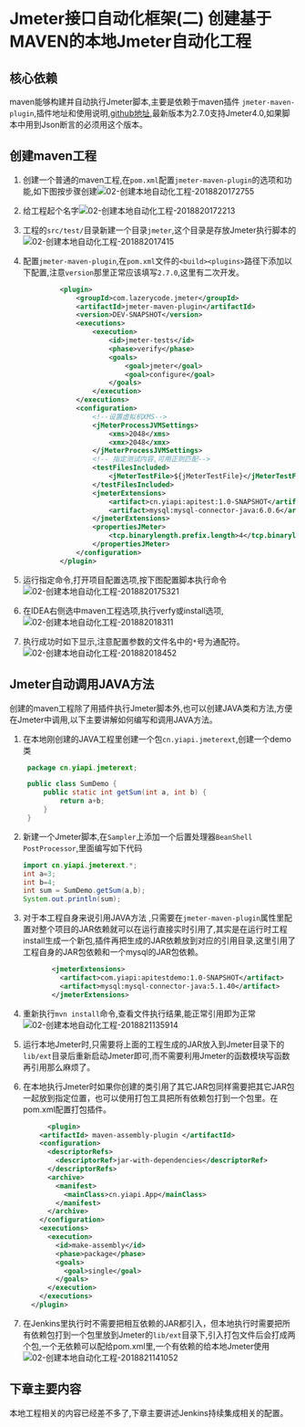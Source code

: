 # Jmeter接口自动化框架(二) 创建基于MAVEN的本地Jmeter自动化工程

## 核心依赖

maven能够构建并自动执行Jmeter脚本,主要是依赖于maven插件 `jmeter-maven-plugin`,插件地址和使用说明,[github地址](http://github.com/jmeter-maven-plugin/jmeter-maven-plugin/wiki),最新版本为2.7.0支持Jmeter4.0,如果脚本中用到Json断言的必须用这个版本。

## 创建maven工程

1. 创建一个普通的maven工程,在`pom.xml`配置`jmeter-maven-plugin`的选项和功能,如下图按步骤创建![02-创建本地自动化工程-2018820172755](http://owo8mviga.bkt.clouddn.com/02-创建本地自动化工程-2018820172755.png)

2. 给工程起个名字![02-创建本地自动化工程-2018820172213](http://owo8mviga.bkt.clouddn.com/02-创建本地自动化工程-2018820172213.png)

3. 工程的`src/test/`目录新建一个目录`jmeter`,这个目录是存放Jmeter执行脚本的![02-创建本地自动化工程-201882017415](http://owo8mviga.bkt.clouddn.com/02-创建本地自动化工程-201882017415.png)

4. 配置`jmeter-maven-plugin`,在`pom.xml`文件的`<build><plugins>`路径下添加以下配置,注意`version`那里正常应该填写`2.7.0`,这里有二次开发。

   ```xml
            <plugin>
                <groupId>com.lazerycode.jmeter</groupId>
                <artifactId>jmeter-maven-plugin</artifactId>
                <version>DEV-SNAPSHOT</version>
                <executions>
                    <execution>
                        <id>jmeter-tests</id>
                        <phase>verify</phase>
                        <goals>
                            <goal>jmeter</goal>
                            <goal>configure</goal>
                        </goals>
                    </execution>
                </executions>
                <configuration>
                    <!--设置虚拟机XMS-->
                    <jMeterProcessJVMSettings>
                        <xms>2048</xms>
                        <xmx>2048</xmx>
                    </jMeterProcessJVMSettings>
                    <!-- 指定测试内容,可用正则匹配-->
                    <testFilesIncluded>
                        <jMeterTestFile>${jMeterTestFile}</jMeterTestFile>
                    </testFilesIncluded>
                    <jmeterExtensions>
                        <artifact>cn.yiapi:apitest:1.0-SNAPSHOT</artifact>
                        <artifact>mysql:mysql-connector-java:6.0.6</artifact>
                    </jmeterExtensions>
                    <propertiesJMeter>
                        <tcp.binarylength.prefix.length>4</tcp.binarylength.prefix.length>
                    </propertiesJMeter>
                </configuration>
            </plugin>
   ```

5. 运行指定命令,打开项目配置选项,按下图配置脚本执行命令![02-创建本地自动化工程-2018820175321](http://owo8mviga.bkt.clouddn.com/02-创建本地自动化工程-2018820175321.png)

6. 在IDEA右侧选中maven工程选项,执行verfy或install选项,![02-创建本地自动化工程-201882018311](http://owo8mviga.bkt.clouddn.com/02-创建本地自动化工程-201882018311.png)

7. 执行成功时如下显示,注意配置参数的文件名中的`*`号为通配符。![02-创建本地自动化工程-201882018452](http://owo8mviga.bkt.clouddn.com/02-创建本地自动化工程-201882018452.png)

## Jmeter自动调用JAVA方法

创建的maven工程除了用插件执行Jmeter脚本外,也可以创建JAVA类和方法,方便在Jmeter中调用,以下主要讲解如何编写和调用JAVA方法。

1. 在本地刚创建的JAVA工程里创建一个包`cn.yiapi.jmeterext`,创建一个demo类

   ```java
    package cn.yiapi.jmeterext;

    public class SumDemo {
        public static int getSum(int a, int b) {
            return a+b;
        }
    }

   ```

2. 新建一个Jmeter脚本,在`Sampler`上添加一个后置处理器`BeanShell PostProcessor`,里面编写如下代码
    ```java
    import cn.yiapi.jmeterext.*;
    int a=3;
    int b=4;
    int sum = SumDemo.getSum(a,b);
    System.out.println(sum);
    ```
3. 对于本工程自身来说引用JAVA方法 ,只需要在`jmeter-maven-plugin`属性里配置对整个项目的JAR依赖就可以在运行直接实时引用了,其实是在运行时工程install生成一个新包,插件再把生成的JAR依赖放到对应的引用目录,这里引用了工程自身的JAR包依赖和一个mysql的JAR包依赖。

   ```xml
          <jmeterExtensions>
            <artifact>com.yiapi:apitestdemo:1.0-SNAPSHOT</artifact>
            <artifact>mysql:mysql-connector-java:5.1.40</artifact>
          </jmeterExtensions>
   ```

4. 重新执行`mvn install`命令,查看文件执行结果,能正常引用即为正常![02-创建本地自动化工程-2018821135914](http://owo8mviga.bkt.clouddn.com/02-创建本地自动化工程-2018821135914.png)

5. 运行本地Jmeter时,只需要将上面的工程生成的JAR放入到Jmeter目录下的`lib/ext`目录后重新启动Jmeter即可,而不需要利用Jmeter的函数模块写函数再引用那么麻烦了。

6. 在本地执行Jmeter时如果你创建的类引用了其它JAR包同样需要把其它JAR包一起放到指定位置，也可以使用打包工具把所有依赖包打到一个包里。在pom.xml配置打包插件。

    ```xml
          <plugin>
        <artifactId> maven-assembly-plugin </artifactId>
        <configuration>
          <descriptorRefs>
            <descriptorRef>jar-with-dependencies</descriptorRef>
          </descriptorRefs>
          <archive>
            <manifest>
              <mainClass>cn.yiapi.App</mainClass>
            </manifest>
          </archive>
        </configuration>
        <executions>
          <execution>
            <id>make-assembly</id>
            <phase>package</phase>
            <goals>
              <goal>single</goal>
            </goals>
          </execution>
        </executions>
      </plugin>
    ```
7. 在Jenkins里执行时不需要把相互依赖的JAR都引入，但本地执行时需要把所有依赖包打到一个包里放到Jmeter的`lib/ext`目录下,引入打包文件后会打成两个包,一个无依赖可以配给pom.xml里,一个有依赖的给本地Jmeter使用![02-创建本地自动化工程-2018821141052](http://owo8mviga.bkt.clouddn.com/02-创建本地自动化工程-2018821141052.png)

## 下章主要内容

本地工程相关的内容已经差不多了,下章主要讲述Jenkins持续集成相关的配置。